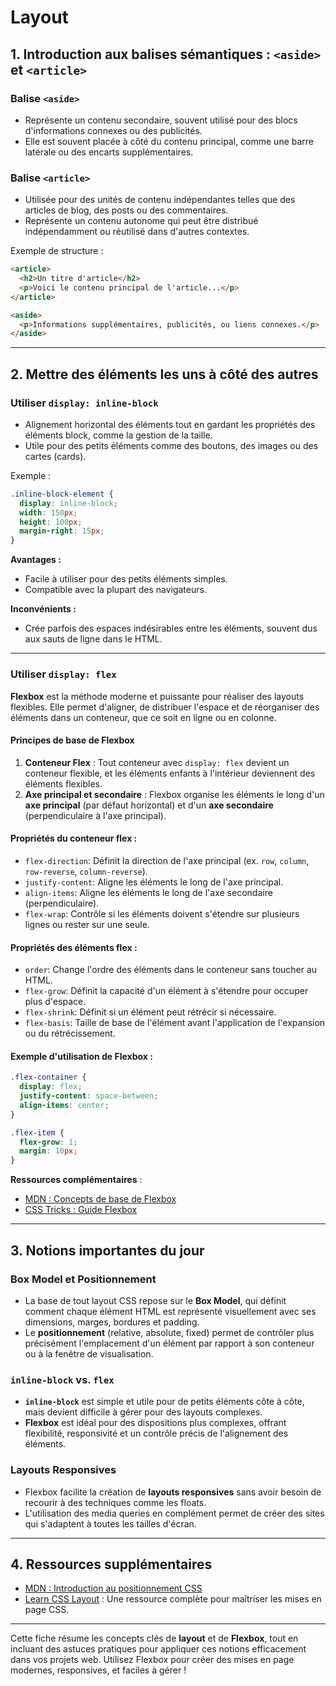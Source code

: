 
# Layout

## 1. Introduction aux balises sémantiques : `<aside>` et `<article>`

### Balise `<aside>`
- Représente un contenu secondaire, souvent utilisé pour des blocs d'informations connexes ou des publicités.
- Elle est souvent placée à côté du contenu principal, comme une barre latérale ou des encarts supplémentaires.

### Balise `<article>`
- Utilisée pour des unités de contenu indépendantes telles que des articles de blog, des posts ou des commentaires.
- Représente un contenu autonome qui peut être distribué indépendamment ou réutilisé dans d'autres contextes.

Exemple de structure :
```html
<article>
  <h2>Un titre d'article</h2>
  <p>Voici le contenu principal de l'article...</p>
</article>

<aside>
  <p>Informations supplémentaires, publicités, ou liens connexes.</p>
</aside>
```

---

## 2. Mettre des éléments les uns à côté des autres

### Utiliser `display: inline-block`
- Alignement horizontal des éléments tout en gardant les propriétés des éléments block, comme la gestion de la taille.
- Utile pour des petits éléments comme des boutons, des images ou des cartes (cards).

Exemple :
```css
.inline-block-element {
  display: inline-block;
  width: 150px;
  height: 100px;
  margin-right: 15px;
}
```

**Avantages :**
- Facile à utiliser pour des petits éléments simples.
- Compatible avec la plupart des navigateurs.

**Inconvénients :**
- Crée parfois des espaces indésirables entre les éléments, souvent dus aux sauts de ligne dans le HTML.

---

### Utiliser `display: flex`

**Flexbox** est la méthode moderne et puissante pour réaliser des layouts flexibles. Elle permet d'aligner, de distribuer l'espace et de réorganiser des éléments dans un conteneur, que ce soit en ligne ou en colonne.

#### Principes de base de Flexbox
1. **Conteneur Flex** : Tout conteneur avec `display: flex` devient un conteneur flexible, et les éléments enfants à l'intérieur deviennent des éléments flexibles.
2. **Axe principal et secondaire** : Flexbox organise les éléments le long d'un **axe principal** (par défaut horizontal) et d'un **axe secondaire** (perpendiculaire à l'axe principal).

#### Propriétés du conteneur flex :
- `flex-direction`: Définit la direction de l'axe principal (ex. `row`, `column`, `row-reverse`, `column-reverse`).
- `justify-content`: Aligne les éléments le long de l'axe principal.
- `align-items`: Aligne les éléments le long de l'axe secondaire (perpendiculaire).
- `flex-wrap`: Contrôle si les éléments doivent s'étendre sur plusieurs lignes ou rester sur une seule.

#### Propriétés des éléments flex :
- `order`: Change l'ordre des éléments dans le conteneur sans toucher au HTML.
- `flex-grow`: Définit la capacité d'un élément à s'étendre pour occuper plus d'espace.
- `flex-shrink`: Définit si un élément peut rétrécir si nécessaire.
- `flex-basis`: Taille de base de l'élément avant l'application de l'expansion ou du rétrécissement.

#### Exemple d'utilisation de Flexbox :
```css
.flex-container {
  display: flex;
  justify-content: space-between;
  align-items: center;
}

.flex-item {
  flex-grow: 1;
  margin: 10px;
}
```

**Ressources complémentaires** :
- [MDN : Concepts de base de Flexbox](https://developer.mozilla.org/fr/docs/Web/CSS/CSS_flexible_box_layout/Basic_concepts_of_flexbox)
- [CSS Tricks : Guide Flexbox](https://css-tricks.com/snippets/css/a-guide-to-flexbox/)

---

## 3. Notions importantes du jour

### Box Model et Positionnement
- La base de tout layout CSS repose sur le **Box Model**, qui définit comment chaque élément HTML est représenté visuellement avec ses dimensions, marges, bordures et padding.
- Le **positionnement** (relative, absolute, fixed) permet de contrôler plus précisément l'emplacement d'un élément par rapport à son conteneur ou à la fenêtre de visualisation.

### `inline-block` vs. `flex`
- **`inline-block`** est simple et utile pour de petits éléments côte à côte, mais devient difficile à gérer pour des layouts complexes.
- **Flexbox** est idéal pour des dispositions plus complexes, offrant flexibilité, responsivité et un contrôle précis de l'alignement des éléments.

### Layouts Responsives
- Flexbox facilite la création de **layouts responsives** sans avoir besoin de recourir à des techniques comme les floats.
- L'utilisation des media queries en complément permet de créer des sites qui s'adaptent à toutes les tailles d'écran.

---

## 4. Ressources supplémentaires

- [MDN : Introduction au positionnement CSS](https://developer.mozilla.org/fr/docs/Learn/CSS/CSS_layout/Introduction)
- [Learn CSS Layout](https://fr.learnlayout.com/toc.html) : Une ressource complète pour maîtriser les mises en page CSS.

---

Cette fiche résume les concepts clés de **layout** et de **Flexbox**, tout en incluant des astuces pratiques pour appliquer ces notions efficacement dans vos projets web. Utilisez Flexbox pour créer des mises en page modernes, responsives, et faciles à gérer !
